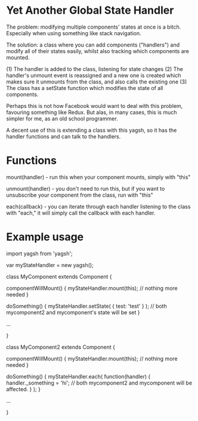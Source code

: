 Yet Another Global State Handler
=================================

The problem: modifying multiple components' states at once is a bitch. Especially when using something like stack navigation.

The solution: a class where you can add components ("handlers") and modify all of their states easily, whilst also tracking which components are mounted.

(1) The handler is added to the class, listening for state changes
(2) The handler's unmount event is reassigned and a new one is created which makes sure it unmounts from the class, and also calls the existing one
(3) The class has a setState function which modifies the state of all components.

Perhaps this is not how Facebook would want to deal with this problem, favouring something like Redux. But alas, in many cases, this is much simpler
for me, as an old school programmer. 

A decent use of this is extending a class with this yagsh, so it has the handler functions and can talk to the handlers. 

Functions
=========

mount(handler) - run this when your component mounts, simply with "this"

unmount(handler) - you don't need to run this, but if you want to unsubscribe your component from the class, run with "this"

each(callback) - you can iterate through each handler listening to the class with "each," it will simply call the callback with each handler.

Example usage
=============

import yagsh from 'yagsh';

var myStateHandler = new yagsh();

class MyComponent extends Component {

  componentWillMount() {
    myStateHandler.mount(this); // nothing more needed
  }
  
  doSomething() {
    myStateHandler.setState( { test: 'test' } ); // both mycomponent2 and mycomponent's state will be set
  }
  
  ...
  
}

class MyComponent2 extends Component {

  componentWillMount() {
    myStateHandler.mount(this); // nothing more needed
  }
  
  doSomething() {
    myStateHandler.each( function(handler) {
      handler._something = 'hi'; // both mycomponent2 and mycomponent will be affected.
    } );
  }
  
  ...

}